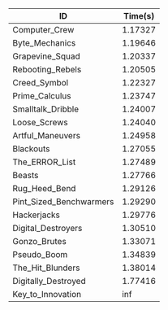 |ID|Time(s)|
|-|-|
|Computer_Crew|1.17327|
|Byte_Mechanics|1.19646|
|Grapevine_Squad|1.20337|
|Rebooting_Rebels|1.20505|
|Creed_Symbol|1.22327|
|Prime_Calculus|1.23747|
|Smalltalk_Dribble|1.24007|
|Loose_Screws|1.24040|
|Artful_Maneuvers|1.24958|
|Blackouts|1.27055|
|The_ERROR_List|1.27489|
|Beasts|1.27766|
|Rug_Heed_Bend|1.29126|
|Pint_Sized_Benchwarmers|1.29290|
|Hackerjacks|1.29776|
|Digital_Destroyers|1.30510|
|Gonzo_Brutes|1.33071|
|Pseudo_Boom|1.34839|
|The_Hit_Blunders|1.38014|
|Digitally_Destroyed|1.77416|
|Key_to_Innovation|inf|
